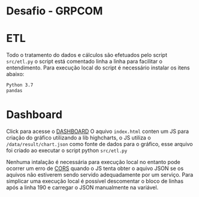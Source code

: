 # Desafio - GRPCOM

# ETL
Todo o tratamento do dados e cálculos são efetuados pelo script  `src/etl.py` o script está comentado linha a linha para facilitar o entendimento.
Para execução local do script é necessário instalar os itens abaixo:


```sh
Python 3.7
pandas
```

# Dashboard

Click para acesse o [DASHBOARD](https://lucianomarqueto.github.io/desafio-grpcom/) 
O aquivo `index.html` conten um JS para criação do gráfico utilizando a lib highcharts, o JS utiliza o `/data/result/chart.json` como fonte de dados para o gráfico, esse arquivo foi criado ao executar o script python `src/etl.py`

Nenhuma intalação é necessária para execução local no entanto pode ocorrer um erro de [CORS](https://developer.mozilla.org/pt-BR/docs/Web/HTTP/Controle_Acesso_CORS) quando o JS tenta obter o aquivo JSON se os aquivos não estiverem sendo servido adequadamente por um serviço. Para simplicar uma execução local é possível descomentar o bloco de linhas após a linha 190 e carregar o JSON manualmente na variável.
